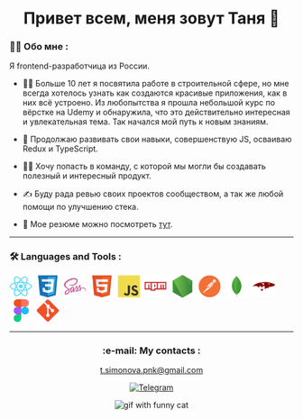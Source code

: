 <h1 align="center">Привет всем, меня зовут Таня 👋</h1>

### :woman_technologist: Обо мне :
Я frontend-разработчица из России.

- 👩‍💼  Больше 10 лет я посвятила работе в строительной сфере, но мне всегда хотелось узнать как создаются красивые приложения, как в них всё устроено. Из любопытства я прошла небольшой курс по вёрстке на Udemy и обнаружила, что это действительно интересная и увлекательная тема. Так начался мой путь к новым знаниям.
  
- 🌱 Продолжаю развивать свои навыки, совершенствую JS, осваиваю Redux и TypeScript.
  
- 🐱‍👤 Хочу попасть в команду, с которой мы могли бы создавать полезный и интересный продукт.
  
- ✍ Буду рада ревью своих проектов сообществом, а так же любой помощи по улучшению стека.
  
- 📄 Мое резюме можно посмотреть [тут](https://hh.ru/resume/f5ef4a11ff0d0a83a90039ed1f6f5058574262?customDomain=1).


---
### :hammer_and_wrench: Languages and Tools :
<div>
  <img src="https://github.com/devicons/devicon/blob/master/icons/react/react-original.svg" title="React" alt="React" width="40" height="40"/>&nbsp;
  <img src="https://github.com/devicons/devicon/blob/master/icons/css3/css3-original.svg"  title="CSS3" alt="CSS" width="40" height="40"/>&nbsp;
  <img src="https://github.com/devicons/devicon/blob/master/icons/sass/sass-original.svg"  title="Sass" alt="Sass" width="40" height="40"/>&nbsp;
  <img src="https://github.com/devicons/devicon/blob/master/icons/html5/html5-original.svg" title="HTML5" alt="HTML5" width="40" height="40"/>&nbsp;
  <img src="https://github.com/devicons/devicon/blob/master/icons/javascript/javascript-original.svg" title="JavaScript" alt="JavaScript" width="40" height="40"/>&nbsp;
  <img src="https://github.com/devicons/devicon/blob/master/icons/npm/npm-original-wordmark.svg" title="npm"  alt="npm" width="40" height="40"/>&nbsp;
  <img src="https://github.com/devicons/devicon/blob/master/icons/nodejs/nodejs-original.svg" title="NodeJS" alt="NodeJS" width="40" height="40"/>&nbsp;
  <img src="https://github.com/devicons/devicon/blob/master/icons/postman/postman-original.svg" title="Postman" alt="Postman" width="40" height="40"/>&nbsp;
  <img src="https://github.com/devicons/devicon/blob/master/icons/mongodb/mongodb-original.svg" title="MongoDB" alt="MongoDB" width="40" height="40"/>&nbsp;
  <img src="https://github.com/devicons/devicon/blob/master/icons/mongoose/mongoose-original.svg" title="Mongoose" alt="Mongoose" width="40" height="40"/>&nbsp;
  <img src="https://github.com/devicons/devicon/blob/master/icons/figma/figma-original.svg" title="Figma" alt="Figma" width="40" height="40"/>&nbsp;
  <img src="https://github.com/devicons/devicon/blob/master/icons/git/git-original.svg" title="Git" **alt="Git" width="40" height="40"/>
</div>

---
<div align="center">
<h3>:e-mail: My contacts :</h3>
  
t.simonova.pnk@gmail.com
  
[![Telegram](https://img.shields.io/badge/Telegram-2CA5E0?style=for-the-badge&logo=telegram&logoColor=white)](https://t.me/tatyana_pnk)

</div>

<div align="center">
  <img src="https://media.giphy.com/media/v1.Y2lkPTc5MGI3NjExajhyZDJ4eGlyZWVtdWp5Y3dqdDVwN2Q3eGIzb3BjMjZrOHpiNzF1eiZlcD12MV9pbnRlcm5hbF9naWZfYnlfaWQmY3Q9Zw/maNB0qAiRVAty/giphy.gif" title="cat" alt="gif with funny cat" width="300" height="300" />
</div>


<!--
### :e-mail: My contacts :
t.simonova.pnk@gmail.com
https://t.me/tatyana_pnk
![React](https://img.shields.io/badge/react-%2320232a.svg?style=for-the-badge&logo=react&logoColor=%2361DAFB)
![React](https://img.shields.io/badge/react-%2320232a.svg?style=for-the-badge&logo=react&logoColor=%2361DAFB)

<p align="center>
<img src="https://img.shields.io/badge/react-%2320232a.svg?style=for-the-badge&logo=react&logoColor=%2361DAFB" />&nbsp;
<img src="https://img.shields.io/badge/HTML5-E34F26?style=for-the-badge&logo=html5&logoColor=white" />&nbsp;
<img src="https://badgen.net/#badge/hello/world/green" />&nbsp;
<img src="https://badgen.net/badge/hello/world/green?icon=github"/>&nbsp;
<img src="https://img.shields.io/badge/react-%2320232a.svg?style=for-the-badge&logo=react&logoColor=%2361DAFB" />&nbsp;
<img src="https://img.shields.io/badge/HTML5-E34F26?style=for-the-badge&logo=html5&logoColor=white" />
</p>
![my badge](https://badgen.net/badge/hello/world/red?icon=twitter)  
![React](https://img.shields.io/badge/react-%2320232a.svg?style=for-the-badge&logo=react&logoColor=%2361DAFB)
![React](https://img.shields.io/badge/react-%2320232a.svg?style=for-the-badge&logo=react&logoColor=%2361DAFB)
<h1 align="center">Привет всем, меня зовут Таня
<img src="https://github.com/blackcater/blackcater/raw/main/images/Hi.gif" height="32"/></h1>
<h3 align="center">Computer science student, IT news writer from Russia 🇷🇺</h3>

![React](https://img.shields.io/badge/react-%2320232a.svg?style=for-the-badge&logo=react&logoColor=%2361DAFB)

height=35 width=35
**TanyaSimonova/TanyaSimonova** is a ✨ _special_ ✨ repository because its `README.md` (this file) appears on your GitHub profile.

Here are some ideas to get you started:

- 🔭 I’m currently working on ...
- 🌱 I’m currently learning ...
- 👯 I’m looking to collaborate on ...
- 🤔 I’m looking for help with ...
- 💬 Ask me about ...
- 📫 How to reach me: ...
- 😄 Pronouns: ...
- ⚡ Fun fact: ...
-->
